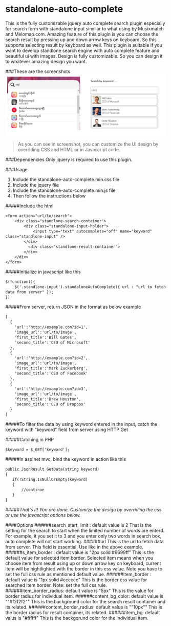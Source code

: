 # standalone-auto-complete
This is the fully customizable jquery auto complete search plugin especially for search form with standalone input similiar to what using by Musixmatch and Melomap.com. Amazing feature of this plugin is you can choose the search result by pressing up and down arrow keys on keyboard. So this supports selecting result by keyboard as well. This plugin is suitable if you want to develop standlone search engine with auto complete feature and beautiful ui with images. Design is fully customizable. So you can design it to whatever amazing design you want.

###These are the screenshots
![example screenshots](https://github.com/waiyanhein/standalone-auto-complete/blob/master/search_image.png)

>As you can see in screenshot, you can customize the UI design by overriding CSS and HTML or in Javascript code.

###Dependencies
Only jquery is required to use this plugin.

###Usage
1. Include the standalone-auto-complete.min.css file
2. Include the jquery file
3. Include the standalone-auto-complete.min.js file
4. Then follow the instructions below

#####Include the html

```
<form action="url/to/search">
    <div class="standlone-search-container">
        <div class="standalone-input-holder">
            <input type="text" autocomplete="off" name="keyword" class="standlone-input" />
        </div>
          <div class="standlone-result-container">
        </div>
    </div>
</form>
```
#####Initialize in javascript like this
```
$(function(){	
	$('.standlone-input').standaloneAutoComplete({ url : "url to fetch data from server" });
})
```

#####From server, return JSON in the format as below example
```
[
  {
    'url':'http://example.com?id=1',
    'image_url':'url/to/image',
    'first_title':'Bill Gates',
    'second_title':'CEO of Microsoft'
  },
  {
    'url':'http://example.com?id=2',
    'image_url':'url/to/image',
    'first_title':'Mark Zuckerberg',
    'second_title':'CEO of Facebook'
  },
  {
    'url':'http://example.com?id=3',
    'image_url':'url/to/image',
    'first_title':'Drew Houston',
    'second_title':'CEO of Dropbox'
  }
]
```
#####To filter the data by using keyword entered in the input, catch the keyword with "keyword" field from server using HTTP Get

#####Catching in PHP
```
$keyword = $_GET['keyword'];
```
#####In asp.net mvc, bind the keyword in action like this
```
public JsonResult GetData(string keyword)
{
   if(!String.IsNullOrEmpty(keyword)
   {
       //continue
   }
}
```
#####*That's it! You are done. Customize the design by overriding the css or use the javascript options below.*

####Options
######search_start_limit : default value is 2
That is the setting for the search to start when the limited number of words are enterd. For example, it you set it to 3 and you enter only two words in search box, auto complete will not start working.
######url
This is the url to fetch data from server. This field is essential. Use like in the above example.
######s_item_border : default value is "2px solid #6699ff"
This is the default value for selected item border. Selected item means when you choose item from result using up or down arrow key on keyboard, current item will be hightlighted with the border in this css value. Note you have to set the full css rule as mentioned default value.
######item_border : default value is "1px solid #cccccc"
This is the border css value for searched item border. Note: set the full css rule.
######item_border_radius: default value is "5px"
This is the value for border radius for individual item.
######content_bg_color: default value is ""#f2f2f2""
This is the background color for the search result container and its related. 
######content_border_radius: default value is ""10px""
This is the border radius for result container, its related.
######item_bg: default valus is "#ffffff"
This is the backgorund color for the individual item. 
